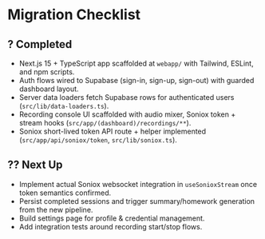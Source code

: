 # Migration Checklist

## ? Completed
- Next.js 15 + TypeScript app scaffolded at `webapp/` with Tailwind, ESLint, and npm scripts.
- Auth flows wired to Supabase (sign-in, sign-up, sign-out) with guarded dashboard layout.
- Server data loaders fetch Supabase rows for authenticated users (`src/lib/data-loaders.ts`).
- Recording console UI scaffolded with audio mixer, Soniox token + stream hooks (`src/app/(dashboard)/recordings/**`).
- Soniox short-lived token API route + helper implemented (`src/app/api/soniox/token`, `src/lib/soniox.ts`).

## ?? Next Up
- Implement actual Soniox websocket integration in `useSonioxStream` once token semantics confirmed.
- Persist completed sessions and trigger summary/homework generation from the new pipeline.
- Build settings page for profile & credential management.
- Add integration tests around recording start/stop flows.

